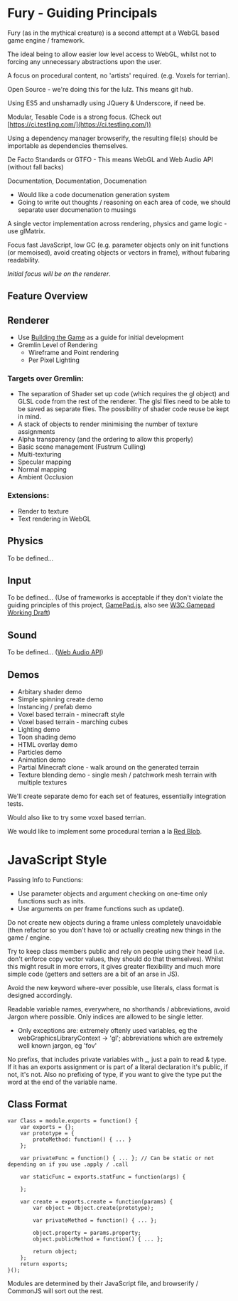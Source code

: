 # Fury - Guiding Principals

Fury (as in the mythical creature) is a second attempt at a WebGL based game engine / framework.

The ideal being to allow easier low level access to WebGL, whilst not to forcing any unnecessary abstractions upon the user.

A focus on procedural content, no 'artists' required. (e.g. Voxels for terrian).

Open Source - we're doing this for the lulz. This means git hub.

Using ES5 and unshamadly using JQuery & Underscore, if need be. 

Modular, Tesable Code is a strong focus. (Check out [https://ci.testling.com/](https://ci.testling.com/))

Using a dependency manager browserify, the resulting file(s) should be importable as dependencies themselves.

De Facto Standards or GTFO - This means WebGL and Web Audio API (without fall backs)

Documentation, Documentation, Documenation 
* Would like a code documenation generation system
* Going to write out thoughts / reasoning on each area of code, we should separate user documenation to musings

A single vector implementation across rendering, physics and game logic - use glMatrix.

Focus fast JavaScript, low GC (e.g. parameter objects only on init functions (or memoised), avoid creating objects or vectors in frame), without fubaring readability.

_Initial focus will be on the renderer_. 


## Feature Overview

## Renderer
* Use [Building the Game](https://github.com/toji/building-the-game) as a guide for initial development
* Gremlin Level of Rendering
	* Wireframe and Point rendering
	* Per Pixel Lighting 

### Targets over Gremlin:
* The separation of Shader set up code (which requires the gl object) and GLSL code from the rest of the renderer.  The glsl files need to be able to be saved as separate files. The possibility of shader code reuse be kept in mind.
* A stack of objects to render minimising the number of texture assignments
* Alpha transparency (and the ordering to allow this properly)
* Basic scene management (Fustrum Culling)
* Multi-texturing
* Specular mapping
* Normal mapping
* Ambient Occlusion

### Extensions:
* Render to texture
* Text rendering in WebGL

## Physics
To be defined...

## Input
To be defined... (Use of frameworks is acceptable if they don't violate the guiding principles of this project, [GamePad.js](https://github.com/sgraham/gamepad.js/), also see [W3C Gamepad Working Draft](http://www.w3.org/TR/gamepad/))

## Sound
To be defined... ([Web Audio API](http://www.html5rocks.com/en/tutorials/webaudio/intro/))

## Demos
* Arbitary shader demo 
* Simple spinning create demo
* Instancing / prefab demo
* Voxel based terrain - minecraft style
* Voxel based terrain - marching cubes
* Lighting demo
* Toon shading demo
* HTML overlay demo
* Particles demo
* Animation demo
* Partial Minecraft clone - walk around on the generated terrain
* Texture blending demo - single mesh / patchwork mesh terrain with multiple textures

We'll create separate demo for each set of features, essentially integration tests.

Would also like to try some voxel based terrian. 

We would like to implement some procedural terrian a la [Red Blob](http://www-cs-students.stanford.edu/~amitp/game-programming/polygon-map-generation/).


# JavaScript Style

Passing Info to Functions:
* Use parameter objects and argument checking on one-time only functions such as inits.
* Use arguments on per frame functions such as update().

Do not create new objects during a frame unless completely unavoidable (then refactor so you don't have to) or actually creating new things in the game / engine.

Try to keep class members public and rely on people using their head (i.e. don't enforce copy vector values, they should do that themselves). Whilst this might result in more errors, it gives greater flexibility and much more simple code (getters and setters are a bit of an arse in JS).

Avoid the new keyword where-ever possible, use literals, class format is designed accordingly. 

Readable variable names, everywhere, no shorthands / abbreviations, avoid Jargon where possible. Only indices are allowed to be single letter. 
* Only exceptions are: extremely oftenly used variables, eg the webGraphicsLibraryContext -> 'gl'; abbreviations which are extremely well known jargon, eg 'fov'

No prefixs, that includes private variables with _, just a pain to read & type. If it has an exports assignment or is part of a literal declaration it's public, if not, it's not. Also no prefixing of type, if you want to give the type put the word at the end of the variable name.

## Class Format

	var Class = module.exports = function() {
		var exports = {};
		var prototype = {
			protoMethod: function() { ... }
		};

		var privateFunc = function() { ... }; // Can be static or not depending on if you use .apply / .call

		var staticFunc = exports.statFunc = function(args) {

		};

		var create = exports.create = function(params) {
			var object = Object.create(prototype);
			
			var privateMethod = function() { ... };
			
			object.property = params.property;
			object.publicMethod = function() { ... };
			
			return object; 
		};
		return exports;
	}();

Modules are determined by their JavaScript file, and browserify / CommonJS will sort out the rest.